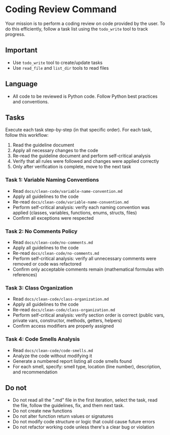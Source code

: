 # Coding Review Command

Your mission is to perform a coding review on code provided by the user. To do this efficiently, follow a task list using the `todo_write` tool to track progress.

## Important

- Use `todo_write` tool to create/update tasks
- Use `read_file` and `list_dir` tools to read files

## Language

- All code to be reviewed is Python code. Follow Python best practices and conventions.

## Tasks

Execute each task step-by-step (in that specific order). For each task, follow this workflow:

1. Read the guideline document
2. Apply all necessary changes to the code
3. Re-read the guideline document and perform self-critical analysis
4. Verify that all rules were followed and changes were applied correctly
5. Only after verification is complete, move to the next task

### Task 1: Variable Naming Conventions

- Read `docs/clean-code/variable-name-convention.md`
- Apply all guidelines to the code
- Re-read `docs/clean-code/variable-name-convention.md`
- Perform self-critical analysis: verify each naming convention was applied (classes, variables, functions, enums, structs, files)
- Confirm all exceptions were respected

### Task 2: No Comments Policy

- Read `docs/clean-code/no-comments.md`
- Apply all guidelines to the code
- Re-read `docs/clean-code/no-comments.md`
- Perform self-critical analysis: verify all unnecessary comments were removed or code was refactored
- Confirm only acceptable comments remain (mathematical formulas with references)

### Task 3: Class Organization

- Read `docs/clean-code/class-organization.md`
- Apply all guidelines to the code
- Re-read `docs/clean-code/class-organization.md`
- Perform self-critical analysis: verify section order is correct (public vars, private vars, constructor, methods, getters, helpers)
- Confirm access modifiers are properly assigned

### Task 4: Code Smells Analysis

- Read `docs/clean-code/code-smells.md`
- Analyze the code without modifying it
- Generate a numbered report listing all code smells found
- For each smell, specify: smell type, location (line number), description, and recommendation

## Do not

- Do not read all the ".md" file in the first iteration, select the task, read the file, follow the guidelines, fix, and them next task.
- Do not create new functions
- Do not alter function return values or signatures
- Do not modify code structure or logic that could cause future errors
- Do not refactor working code unless there's a clear bug or violation
